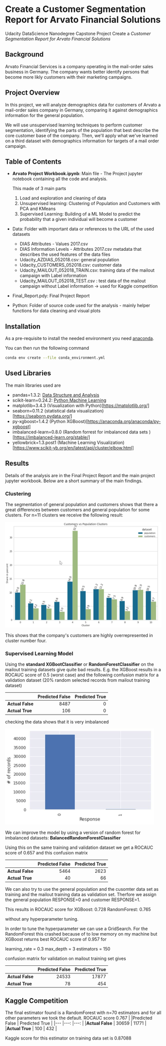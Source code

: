 # Create a Customer Segmentation Report for Arvato Financial Solutions


Udacity DataScience Nanodegree Capstone Project Create a *Customer Segmentation Report for Arvato Financial Solutions*

## Background


Arvato Financial Services is a company operating in the mail-order sales business in Germany. The company wants better identify persons that become more likly customers with their marketing campaigns.

## Project Overview


In this project, we will analyze demographics data for customers of Arvato a mail-order sales company in Germany, comparing it against demographics information for the general population. 

We will use unsupervised learning techniques to perform customer segmentation, identifying the parts of the population that best describe the core customer base of the company. Then, we'll apply what we've learned on a third dataset with demographics information for targets of a mail order campaign.

## Table of Contents


* **Arvato Project Workbook.ipynb**: Main file - The Project jupyter notebook containing all the code and analysis.

    This made of 3 main parts

     1. Load and exploration and cleaning of data
     1. Unsupervised learning: Clustering of Population and Customers with PCA and KMeans
     1. Supervised Learning: Building of a ML Model to predict the probability that a given individual will become a customer

* Data: Folder with important data or references to the URL of the used datasets
    * DIAS Attributes - Values 2017.csv
    * DIAS Information Levels - Attributes 2017.csv metadata that describes the used features of the data files
    * Udacity_AZDIAS_052018.csv: general population
    * Udacity_CUSTOMERS_052018.csv: customer data
    * Udacity_MAILOUT_052018_TRAIN.csv: training data of the mailout campaign with Label information 
    * Udacity_MAILOUT_052018_TEST.csv : test data of the mailout campaign without Label information -> used for Kaggle competition
* Final_Report.pdy: Final Project Report
* Python: Folder of source code used for the analysis - mainly helper functions for data cleaning and visual plots

## Installation


As a pre-requisite to  install the needed environment you need [anaconda](https://docs.anaconda.com/anaconda/install/index.html).

You can then run the following command 

```bash
conda env create --file conda_environment.yml
```


## Used Libraries


The main libraries used are

 - pandas=1.3.2: [Data Structure and Analysis](https://pandas.pydata.org/docs/index.html#)
 - scikit-learn=0.24.2: [Python Machine Learning ](https://scikit-learn.org/stable/)
 - matplotlib=3.4.3 (Visualization with Python)[https://matplotlib.org/]
 -  seaborn=0.11.2 (statistical data visualization)[https://seaborn.pydata.org/]
 - py-xgboost=1.4.2 (Python XGBoost)[https://anaconda.org/anaconda/py-xgboost]
 - imbalanced-learn=0.8.0 (Random forrest for imbalanced data sets )[https://imbalanced-learn.org/stable/]
 - yellowbrick=1.3.post1 (Machine Learning Visualization)[https://www.scikit-yb.org/en/latest/api/cluster/elbow.html]
 
 ## Results


Details of the analysis are in the Final Project Report and the main project jupyter workbook. Below are a short summary of the main findings.

### Clustering

The segmentation of general population and customers shows that there a great differences between customers and general population for some clusters. For n=11 clusters we receive the following result:

 ![image](img/customer_clusters.jpg)

This shows that the company's  customers are highly overrepresented in cluster number four. 

### Supervised Learning Model

Using the **standard XGBootClassifier** or **RandomForestClassifier** on the mailout training datasets give quite bad results. E.g. the XGBoost results in a ROCAUC score of 0.5 (worst case) and the following confusion matrix for a validation dataset (20% random selected records from mailout training dataset)

|                   |Predicted False    | Predicted True    |
|---                |---:               |---:               |
|**Actual False**   |   8487            |   0               |
|**Actual True**    |   106             |   0               |

checking the data shows that it is very imbalanced
 
 <img src="./img/mailout_label_distribution.jpg" width=480>

 We can improve the model by using a version of random forest for imbalanced datasets: **BalancedRandomForestClassifier**

 Using this on the same training  and validation dataset we get a 
 ROCAUC score of 0.657 and this confusion matrix

|                   |Predicted False    | Predicted True    |
|---                |---:               |---:               |
|**Actual False**   |   5464            |   2623            |
|**Actual True**    |   40              |   66              |


We can also try to use the general population and the cusomter data set as training and the mailout training data as validation set. Therfore we assign the  general population RESPONSE=0 and customer RESPONSE=1.

This results in ROCAUC score for
XGBoost:        0.728
RandomForest:   0.765

without any hyperparameter tuning.

In order to tune the hyperparameter we can use a GridSearch. For the RandomForest this crashed because of to low memory on my machine but XGBoost returns best ROCAUC score of 0.957 for 

learning_rate = 0.3
max_depth = 3
estimators = 150

confusion matrix for validation on mailout training set gives

|                   |Predicted False    | Predicted True    |
|---                |---:               |---:               |
|**Actual False**   |   24533           |   17877           |
|**Actual True**    |   78              |   454             |



## Kaggle Competition
The final estimator found is a RandomForest with n=70 estimators and for all other parameters we took the default. 
ROCAUC score 0.767
|                   |Predicted False    | Predicted True    |
|---                |---:               |---:               |
|**Actual False**   |   30659           |   11771           |
|**Actual True**    |   100             |   432             |

Kaggle score for this estimator on training data set is 0.87088
